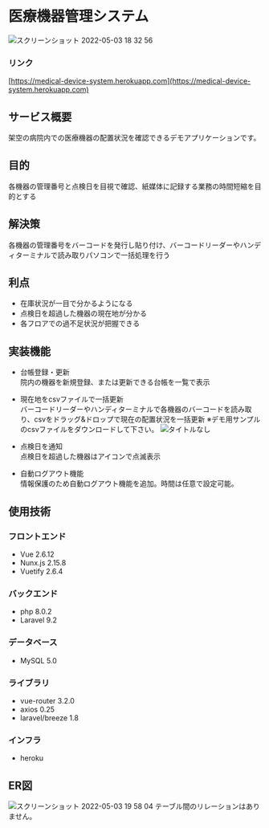 
# 医療機器管理システム
![スクリーンショット 2022-05-03 18 32 56](https://user-images.githubusercontent.com/96964613/166432162-d34b8870-7354-44b2-a76f-ca849fbde98a.png)



### リンク
[https://medical-device-system.herokuapp.com](https://medical-device-system.herokuapp.com)

## サービス概要
架空の病院内での医療機器の配置状況を確認できるデモアプリケーションです。
## 目的
各機器の管理番号と点検日を目視で確認、紙媒体に記録する業務の時間短縮を目的とする
## 解決策
各機器の管理番号をバーコードを発行し貼り付け、バーコードリーダーやハンディターミナルで読み取りパソコンで一括処理を行う
## 利点
- 在庫状況が一目で分かるようになる
- 点検日を超過した機器の現在地が分かる
- 各フロアでの過不足状況が把握できる
## 実装機能
- 台帳登録・更新<br>
  院内の機器を新規登録、または更新できる台帳を一覧で表示
- 現在地をcsvファイルで一括更新<br>
  バーコードリーダーやハンディターミナルで各機器のバーコードを読み取り、csvをドラッグ&ドロップで現在の配置状況を一括更新
  ※デモ用サンプルのcsvファイルをダウンロードして下さい。
  ![タイトルなし](https://user-images.githubusercontent.com/96964613/166459644-99698a0b-d36e-43d7-bd81-b413c78ca4a5.gif)

- 点検日を通知<br>
  点検日を超過した機器はアイコンで点滅表示
- 自動ログアウト機能<br>
  情報保護のため自動ログアウト機能を追加。時間は任意で設定可能。

## 使用技術
### フロントエンド
- Vue 2.6.12
- Nunx.js 2.15.8
- Vuetify 2.6.4

### バックエンド
- php 8.0.2
- Laravel 9.2

### データベース
- MySQL 5.0

### ライブラリ
- vue-router 3.2.0
- axios 0.25
- laravel/breeze 1.8
### インフラ
- heroku


## ER図
![スクリーンショット 2022-05-03 19 58 04](https://user-images.githubusercontent.com/96964613/166441726-c1b938d1-03af-49dd-a8f2-b0041aa09a16.png)
テーブル間のリレーションはありません。
